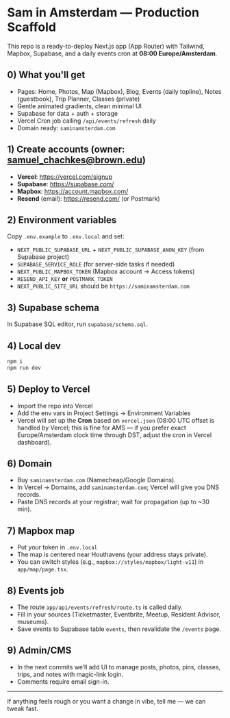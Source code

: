# Sam in Amsterdam — Production Scaffold

This repo is a ready-to-deploy Next.js app (App Router) with Tailwind, Mapbox, Supabase, and a daily events cron at **08:00 Europe/Amsterdam**.

## 0) What you'll get
- Pages: Home, Photos, Map (Mapbox), Blog, Events (daily topline), Notes (guestbook), Trip Planner, Classes (private)
- Gentle animated gradients, clean minimal UI
- Supabase for data + auth + storage
- Vercel Cron job calling `/api/events/refresh` daily
- Domain ready: `saminamsterdam.com`

## 1) Create accounts (owner: samuel_chachkes@brown.edu)
- **Vercel**: https://vercel.com/signup
- **Supabase**: https://supabase.com/
- **Mapbox**: https://account.mapbox.com/
- **Resend** (email): https://resend.com/  (or Postmark)

## 2) Environment variables
Copy `.env.example` to `.env.local` and set:

- `NEXT_PUBLIC_SUPABASE_URL` + `NEXT_PUBLIC_SUPABASE_ANON_KEY` (from Supabase project)
- `SUPABASE_SERVICE_ROLE` (for server-side tasks if needed)
- `NEXT_PUBLIC_MAPBOX_TOKEN` (Mapbox account → Access tokens)
- `RESEND_API_KEY` **or** `POSTMARK_TOKEN`
- `NEXT_PUBLIC_SITE_URL` should be `https://saminamsterdam.com`

## 3) Supabase schema
In Supabase SQL editor, run `supabase/schema.sql`.

## 4) Local dev
```bash
npm i
npm run dev
```

## 5) Deploy to Vercel
- Import the repo into Vercel
- Add the env vars in Project Settings → Environment Variables
- Vercel will set up the **Cron** based on `vercel.json` (08:00 UTC offset is handled by Vercel; this is fine for AMS — if you prefer exact Europe/Amsterdam clock time through DST, adjust the cron in Vercel dashboard).

## 6) Domain
- Buy `saminamsterdam.com` (Namecheap/Google Domains).
- In Vercel → Domains, add `saminamsterdam.com`; Vercel will give you DNS records.
- Paste DNS records at your registrar; wait for propagation (up to ~30 min).

## 7) Mapbox map
- Put your token in `.env.local`
- The map is centered near Houthavens (your address stays private).
- You can switch styles (e.g., `mapbox://styles/mapbox/light-v11`) in `app/map/page.tsx`.

## 8) Events job
- The route `app/api/events/refresh/route.ts` is called daily.
- Fill in your sources (Ticketmaster, Eventbrite, Meetup, Resident Advisor, museums).
- Save events to Supabase table `events`, then revalidate the `/events` page.

## 9) Admin/CMS
- In the next commits we’ll add UI to manage posts, photos, pins, classes, trips, and notes with magic-link login.
- Comments require email sign-in.

---

If anything feels rough or you want a change in vibe, tell me — we can tweak fast.
